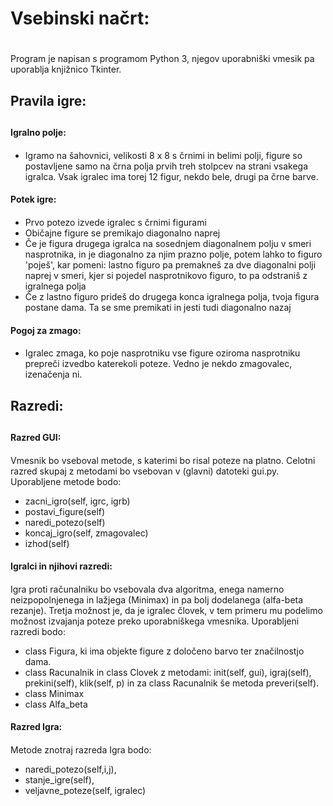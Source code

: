 # Vsebinski načrt: <h1>
Program je napisan s programom Python 3, njegov uporabniški vmesik pa uporablja knjižnico Tkinter.

## Pravila igre: <h2>

#### Igralno polje: <h4>

* Igramo na šahovnici, velikosti 8 x 8 s črnimi in belimi polji, figure so postavljene samo na črna polja prvih treh stolpcev na strani vsakega igralca. Vsak igralec ima torej 12 figur, nekdo bele, drugi pa črne barve.

#### Potek igre: <h4>

* Prvo potezo izvede igralec s črnimi figurami
* Običajne figure se premikajo diagonalno naprej
* Če je figura drugega igralca na sosednjem diagonalnem polju v smeri nasprotnika, in je diagonalno za njim prazno polje, potem lahko to figuro 'poješ', kar pomeni: lastno figuro pa premakneš za dve diagonalni polji naprej v smeri, kjer si pojedel nasprotnikovo figuro, to pa odstraniš z igralnega polja
* Če z lastno figuro prideš do drugega konca igralnega polja, tvoja figura postane dama. Ta se sme premikati in jesti tudi diagonalno nazaj

#### Pogoj za zmago: <h4>

* Igralec zmaga, ko poje nasprotniku vse figure oziroma nasprotniku prepreči izvedbo katerekoli poteze. Vedno je nekdo zmagovalec, izenačenja ni.

## Razredi: <h2>

#### Razred GUI: <h4>
Vmesnik bo vseboval metode, s katerimi bo risal poteze na platno. Celotni razred skupaj z metodami bo vsebovan v (glavni) datoteki gui.py. Uporabljene metode bodo:
* zacni_igro(self, igrc, igrb)
* postavi_figure(self)
* naredi_potezo(self)
* koncaj_igro(self, zmagovalec)
* izhod(self)

#### Igralci in njihovi razredi: <h4>
Igra proti računalniku bo vsebovala dva algoritma, enega namerno neizpopolnjenega in lažjega (Minimax) in pa bolj dodelanega (alfa-beta rezanje). Tretja možnost je, da je igralec človek, v tem primeru mu podelimo možnost izvajanja poteze preko uporabniškega vmesnika. Uporabljeni razredi bodo:

* class Figura, ki ima objekte figure z določeno barvo ter značilnostjo dama.
* class Racunalnik in class Clovek z metodami: init(self, gui), igraj(self), prekini(self), klik(self, p) in za class Racunalnik še metoda preveri(self).
* class Minimax
* class Alfa_beta

#### Razred Igra: <h4>
Metode znotraj razreda Igra bodo:
* naredi_potezo(self,i,j),
* stanje_igre(self),
* veljavne_poteze(self, igralec)







